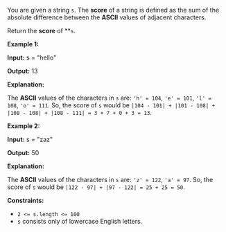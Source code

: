 You are given a string `s`. The **score** of a string is defined as the sum of the absolute difference between the **ASCII** values of adjacent characters.

Return the **score** of **`s`.

**Example 1:**

**Input:** s = "hello"

**Output:** 13

**Explanation:**

The **ASCII** values of the characters in `s` are: `'h' = 104`, `'e' = 101`, `'l' = 108`, `'o' = 111`. So, the score of `s` would be `|104 - 101| + |101 - 108| + |108 - 108| + |108 - 111| = 3 + 7 + 0 + 3 = 13`.

**Example 2:**

**Input:** s = "zaz"

**Output:** 50

**Explanation:**

The **ASCII** values of the characters in `s` are: `'z' = 122`, `'a' = 97`. So, the score of `s` would be `|122 - 97| + |97 - 122| = 25 + 25 = 50`.

**Constraints:**

- `2 <= s.length <= 100`
- `s` consists only of lowercase English letters.
